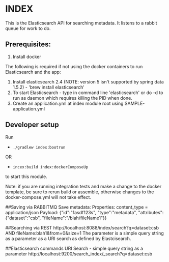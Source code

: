# INDEX
This is the Elasticsearch API for searching metadata.  It listens to a rabbit queue for work to do.

## Prerequisites:
1. Install docker

The following is required if not using the docker containers to run Elasticsearch and the app:
1. Install elasticsearch 2.4 (NOTE: version 5 isn't supported by spring data 1.5.2) - 'brew install elasticsearch'
1. To start Elasticsearch - type in command line 'elasticsearch' or do -d to run as daemon which requires killing the PID when done.
1. Create an application.yml at index module root using SAMPLE-application.yml

## Developer setup
Run
-  ```./gradlew index:bootrun```

OR
-  ```incex:build index:dockerComposeUp``` 

to start this module.

Note: if you are running integration tests and make a change to the docker template, be sure to rerun build or assemble, otherwise changes to the docker-compose.yml will not take effect.

##Saving via RABBITMQ
Save metadata:
Properties: content_type = application/json
Payload: {"id":"1asdf123s", "type":"metadata", "attributes": {"dataset":"csb", "fileName":"/blah/fileName1"}}

##Searching via REST
http://localhost:8088/index/search?q=dataset:csb AND fileName:blah1&from=0&size=1
The parameter is a simple query string as a parameter as a URI search as defined by Elastcisearch.

##Elasticsearch commands
URI Search - simple query string as a parameter
http://localhost:9200/search_index/_search?q=dataset:csb